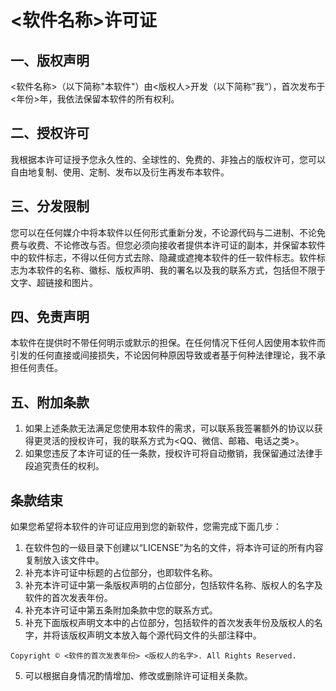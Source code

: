# <软件名称>许可证

## 一、版权声明

<软件名称>（以下简称"本软件"）由<版权人>开发（以下简称”我“），首次发布于<年份>年，我依法保留本软件的所有权利。

## 二、授权许可

我根据本许可证授予您永久性的、全球性的、免费的、非独占的版权许可，您可以自由地复制、使用、定制、发布以及衍生再发布本软件。

## 三、分发限制

您可以在任何媒介中将本软件以任何形式重新分发，不论源代码与二进制、不论免费与收费、不论修改与否。但您必须向接收者提供本许可证的副本，并保留本软件中的软件标志，不得以任何方式去除、隐藏或遮掩本软件的任一软件标志。软件标志为本软件的名称、徽标、版权声明、我的署名以及我的联系方式，包括但不限于文字、超链接和图片。

## 四、免责声明

本软件在提供时不带任何明示或默示的担保。在任何情况下任何人因使用本软件而引发的任何直接或间接损失，不论因何种原因导致或者基于何种法律理论，我不承担任何责任。

## 五、附加条款

1. 如果上述条款无法满足您使用本软件的需求，可以联系我签署额外的协议以获得更灵活的授权许可，我的联系方式为<QQ、微信、邮箱、电话之类>。
2. 如果您违反了本许可证的任一条款，授权许可将自动撤销，我保留通过法律手段追究责任的权利。

## **条款结束**

如果您希望将本软件的许可证应用到您的新软件，您需完成下面几步：

1. 在软件包的一级目录下创建以“LICENSE”为名的文件，将本许可证的所有内容复制放入该文件中。
2. 补充本许可证中标题的占位部分，也即软件名称。
2. 补充本许可证中第一条版权声明的占位部分，包括软件名称、版权人的名字及软件的首次发表年份。
3. 补充本许可证中第五条附加条款中您的联系方式。
4. 补充下面版权声明文本中的占位部分，包括软件的首次发表年份及版权人的名字，并将该版权声明文本放入每个源代码文件的头部注释中。
  ```text
  Copyright © <软件的首次发表年份> <版权人的名字>. All Rights Reserved.
  ```
5. 可以根据自身情况酌情增加、修改或删除许可证相关条款。
